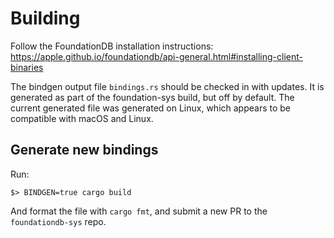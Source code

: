 
# Building 

Follow the FoundationDB installation instructions: https://apple.github.io/foundationdb/api-general.html#installing-client-binaries

The bindgen output file `bindings.rs` should be checked in with updates. It is generated as part of the foundation-sys build, but off by default. The current generated file was generated on Linux, which appears to be compatible with macOS and Linux.

## Generate new bindings

Run:

```console
$> BINDGEN=true cargo build
```

And format the file with `cargo fmt`, and submit a new PR to the `foundationdb-sys` repo.